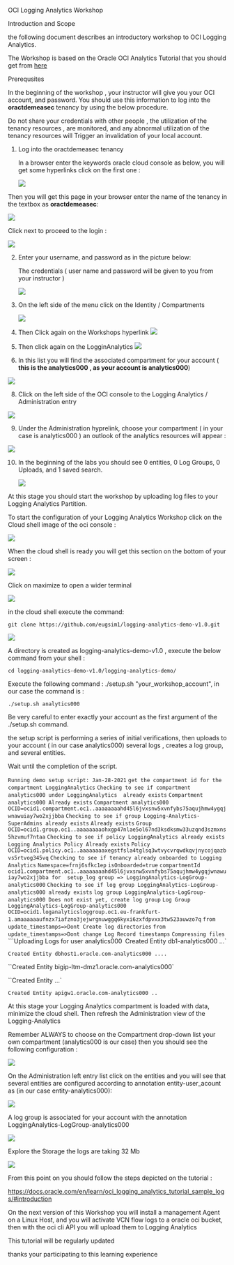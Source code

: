 





OCI Logging Analytics Workshop 



Introduction and Scope

the following document describes an introductory workshop to OCI Logging Analytics.

The Workshop is based on the Oracle OCI Analytics Tutorial that you should get from [here](https://docs.oracle.com/en/learn/oci_logging_analytics_tutorial_sample_logs/#introduction) 



Prerequsites

In the beginning of the workshop , your instructor will give you your OCI account, and password.
You should use this information to log into the **oractdemeasec** tenancy  by using the below procedure.

 

Do not share your credentials with other people , the utilization of the tenancy resources , are monitored, and any abnormal utilization of the tenancy resources will Trigger an invalidation of your local account.


1. Log into the oractdemeasec tenancy

   In a browser enter the keywords oracle cloud console as below, you will get some hyperlinks click on the first one :

   

   ![](../../logging-analytics-demo/images/firts_hyperlink.jpg)



Then you will get this page in your browser enter the name of the tenancy in the textbox as **oractdemeasec**:

![](../../logging-analytics-demo/images/second.jpg)


Click next to proceed to the login :

![](images/oci_loggin1.jpg)

2. Enter your username, and password as in the picture below:

   The credentials ( user name and password will be given to you from your instructor )

   ![](../../logging-analytics-demo/images/ocilogin.jpg)

   

   

4. On the left side of the menu click on the Identity / Compartments
   

   ![](images/oci_loggin4.jpg)

5. Then Click again on the Workshops hyperlink
    ![](images/oci_loggin5.jpg)
    
6.  Then click again on the LogginAnalytics 
      ![](images/log_an_internals.jpg)

   

7. In this list you will find the associated compartment for your account ( **this is the analytics000 , as your account is analytics000**)


![](images/oci_loggin7.jpg)

8. Click on the left side of the OCI console to the Logging Analytics  / Administration entry 

![](images/oci_loggin8.jpg)



9.  Under the Administration hyprelink, choose your compartment ( in your case is analytics000 )  an outlook of the analytics resources will appear :

![](images/oci_loggin9.jpg)

10. In the beginning of the labs you should see 0 entities, 0 Log Groups, 0 Uploads, and 1 saved search.

     ![](images/oci_loggin10.jpg)


At this stage you should start the workshop by uploading log files to your Logging Analytics Partition.

To start the configuration of your Logging  Analytics Workshop click on the Cloud shell image of the oci console :

 

![](images/oci_loggin11.jpg)



When the cloud shell is ready you will get this section on the bottom of your screen :


![](images/oci_loggin12.jpg)




Click on maximize to open a wider terminal


![](images/oci_loggin13.jpg)


in the cloud shell execute the command:

`git clone https://github.com/eugsim1/logging-analytics-demo-v1.0.git`

![](images/oci_loggin14.jpg)


A directory is created as logging-analytics-demo-v1.0 , execute the below command from your shell :

`cd logging-analytics-demo-v1.0/logging-analytics-demo/`

Execute the following command : ./setup.sh "your_workshop_account",  in our case the command is :

`./setup.sh analytics000`

Be very careful to enter exactly your account as the first argument of the ./setup.sh command.

the setup script is performing a series of initial verifications, then uploads to your account ( in our case analytics000) several logs , creates a log group, and several entities.

Wait until the completion of the script.

`Running demo setup script: Jan-28-2021`
`get the compartment id for the compartment LoggingAnalytics`
`Checking to see if compartment analytics000 under LoggingAnalytics  already exists`
`Compartment  analytics000 Already exists`
`Compartment analytics000 OCID=ocid1.compartment.oc1..aaaaaaaahd45l6jvxsnw5xvnfybs75aqujhmw4ygqjwnawuiay7wo2xjjbba`
`Checking to see if group Logging-Analytics-SuperAdmins already exists`
  `Already exists`
  `Group OCID=ocid1.group.oc1..aaaaaaaaohxgp47nlae5ol67nd3ksdksmw33uzqnd3szmxns5hzvmuf7ntaa`
`Checking to see if policy LoggingAnalytics already exists`
 `Logging Analytics Policy Already exists`
  `Policy OCID=ocid1.policy.oc1..aaaaaaaaxegstfsla4tglsq3wtvycvrqwdkqvjnycojqazbvs5rtvog345vq`
`Checking to see if tenancy already onboarded to Logging Analytics`
  `Namespace=frnj6sfkc1ep`
  `isOnboarded=true`
`compartmentId  ocid1.compartment.oc1..aaaaaaaahd45l6jvxsnw5xvnfybs75aqujhmw4ygqjwnawuiay7wo2xjjbba for  setup_log group => LoggingAnalytics-LogGroup-analytics000`
`Checking to see if log group LoggingAnalytics-LogGroup-analytics000 already exists`
`log group LoggingAnalytics-LogGroup-analytics000 Does not exist yet, create log group`
`Log Group LoggingAnalytics-LogGroup-analytics000 OCID=ocid1.loganalyticsloggroup.oc1.eu-frankfurt-1.amaaaaaaufnzx7iafzno3jejwrgnuwggq6kyxi6zxfdpvxx3tw523auwzo7q`
`from update_timestamps=>Dont Create log directories`
`from update_timestamps=>Dont change Log Record timestamps`
`Compressing files`
```Uploading Logs for user analytics000`
  `Created Entity db1-analytics000 ...`

`Created Entity dbhost1.oracle.com-analytics000 ....`

  ``Created Entity bigip-ltm-dmz1.oracle.com-analytics000` 

  ``Created Entity ...`

  ``Created Entity apigw1.oracle.com-analytics000 ..``



At this stage your Logging Analytics compartment is loaded with data, minimize the cloud shell.
Then refresh the Administration view of the Logging-Analytics

Remember ALWAYS to choose on the Compartment drop-down list your own compartment (analytics000 is our case)
then you should see the following configuration :

![](images/oci_loggin15.jpg)


On the Administration left entry list click on the entities and you will see that several entities are configured according to annotation entity-user_acount as  (in our case entity-analytics000):

![](images/oci_loggin16.jpg)

A log group is associated for your account with the annotation LoggingAnalytics-LogGroup-analytics000

![](images/oci_loggin16.jpg)

Explore the Storage the logs are taking 32 Mb

![](images/oci_loggin17.jpg)



From this point on you should follow the steps depicted on the tutorial :

https://docs.oracle.com/en/learn/oci_logging_analytics_tutorial_sample_logs/#introduction



On the next version of this Workshop you will install a management Agent on a Linux Host, and you will activate VCN flow logs to a oracle oci bucket, then with the oci cli API you will upload them to Logging Analytics

This tutorial will be regularly updated 

thanks your participating to this learning experience

